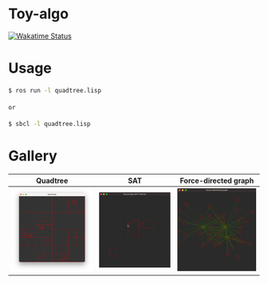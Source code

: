 # Toy-algo
[![Wakatime Status](https://_hakatime.hsupc.com/badge/svg/c3e4d248-37a9-400a-a42c-bfc4f67111ad)](https://_hakatime.hsupc.com/badge/svg/c3e4d248-37a9-400a-a42c-bfc4f67111ad)

# Usage

```bash
$ ros run -l quadtree.lisp

or

$ sbcl -l quadtree.lisp
```

# Gallery
|Quadtree|SAT|Force-directed graph|
|--|--|--|
|<img src="assets/quadtree.png" width="256"></img> | <img src="assets/sat.gif" width="256"></img>|<img src="assets/force-directed-graph.gif" width="256"></img>|

